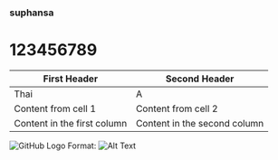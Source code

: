 ### suphansa
# 123456789
First Header | Second Header
------------ | -------------
Thai | A
Content from cell 1 | Content from cell 2
Content in the first column | Content in the second column
![GitHub Logo](/images/download.jpg)
Format: ![Alt Text](url)